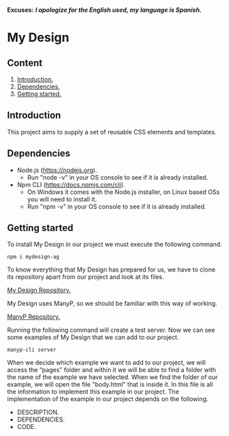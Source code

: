 **Excuses:** ___I apologize for the English used, my language is Spanish.___

# My Design #

## Content ##

1. [Introduction.](#Introduction "Introduction")
2. [Dependencies.](#Dependencies "Dependencies")
3. [Getting started.](#GettingStarted "Getting started")

## Introduction <span name="Introduction"></span> ##

This project aims to supply a set of reusable CSS elements and templates.

## Dependencies <span name="Dependencies"></span> ##

* Node.js (https://nodejs.org).
  - Run "node -v" in your OS console to see if it is already installed.
* Npm CLI (https://docs.npmjs.com/cli).
  - On Windows it comes with the Node.js installer, on Linux based OSs you will need to install it.
  - Run "npm -v" in your OS console to see if it is already installed.

## Getting started <span name="GettingStarted"></span> ##

To install My Design in our project we must execute the following command.

~~~
npm i mydesign-ag
~~~

To know everything that My Design has prepared for us, we have to clone its repository apart from our project and look at its files.


[My Design Repository.](https://github.com/andresg9108/mydesign "My Design Repository.")

My Design uses ManyP, so we should be familiar with this way of working.

[ManyP Repository.](https://github.com/andresg9108/manyp "ManyP Repository.")

Running the following command will create a test server. Now we can see some examples of My Design that we can add to our project.

~~~
manyp-cli server
~~~

When we decide which example we want to add to our project, we will access the “pages” folder and within it we will be able to find a folder with the name of the example we have selected. When we find the folder of our example, we will open the file "body.html" that is inside it. In this file is all the information to implement this example in our project. The implementation of the example in our project depends on the following.

- DESCRIPTION.
- DEPENDENCIES.
- CODE.